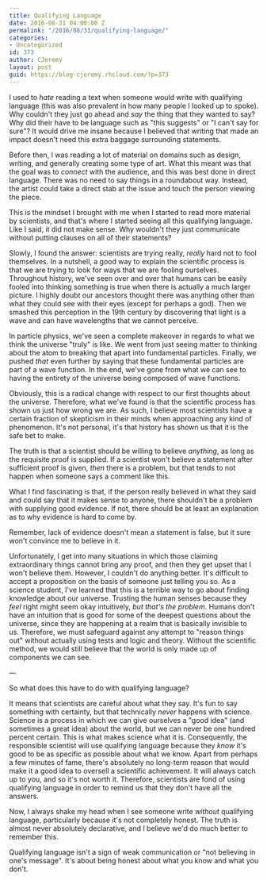 ```yaml
---
title: Qualifying Language
date: 2016-08-31 04:00:00 Z
permalink: "/2016/08/31/qualifying-language/"
categories:
- Uncategorized
id: 373
author: CJeremy
layout: post
guid: https://blog-cjeremy.rhcloud.com/?p=373
---
```


I used to _hate_ reading a text when someone would write with qualifying language (this was also prevalent in how many people I looked up to spoke). Why couldn't they just go ahead and _say_ the thing that they wanted to say? Why did their have to be language such as "this suggests" or "I can't say for sure"? It would drive me insane because I believed that writing that made an impact doesn't need this extra baggage surrounding statements.

Before then, I was reading a lot of material on domains such as design, writing, and generally creating some type of art. What this meant was that the goal was to _connect_ with the audience, and this was best done in direct language. There was no need to say things in a roundabout way. Instead, the artist could take a direct stab at the issue and touch the person viewing the piece.

This is the mindset I brought with me when I started to read more material by scientists, and that's where I started seeing all this qualifying language. Like I said, it did not make sense. Why wouldn't they just communicate without putting clauses on all of their statements?

Slowly, I found the answer: scientists are trying really, _really_ hard not to fool themselves. In a nutshell, a good way to explain the scientific process is that we are trying to look for ways that we are fooling ourselves. Throughout history, we've seen over and over that humans can be easily fooled into thinking something is true when there is actually a much larger picture. I highly doubt our ancestors thought there was anything other than what they could see with their eyes (except for perhaps a god). Then we smashed this perception in the 19th century by discovering that light is a wave and can have wavelengths that we cannot perceive.

In particle physics, we've seen a complete makeover in regards to what we think the universe "truly" is like. We went from just seeing matter to thinking about the atom to breaking that apart into fundamental particles. Finally, we pushed _that_ even further by saying that these fundamental particles are part of a wave function. In the end, we've gone from what we can see to having the entirety of the universe being composed of wave functions.

Obviously, this is a radical change with respect to our first thoughts about the universe. Therefore, what we've found is that the scientific process has shown us just how wrong we are. As such, I believe most scientists have a certain fraction of skepticism in their minds when approaching any kind of phenomenon. It's not personal, it's that history has shown us that it is the safe bet to make.

The truth is that a scientist should be willing to believe _anything_, as long as the requisite proof is supplied. If a scientist won't believe a statement after sufficient proof is given, _then_ there is a problem, but that tends to not happen when someone says a comment like this.

What I find fascinating is that, if the person really believed in what they said and could say that it makes sense to anyone, there shouldn't be a problem with supplying good evidence. If not, there should be at least an explanation as to why evidence is hard to come by.

Remember, lack of evidence doesn't mean a statement is false, but it sure won't convince me to believe in it.

Unfortunately, I get into many situations in which those claiming extraordinary things cannot bring any proof, and then they get upset that I won't believe them. However, I couldn't do anything better. It's difficult to accept a proposition on the basis of someone just telling you so. As a science student, I've learned that this is a terrible way to go about finding knowledge about our universe. Trusting the human senses because they _feel_ right might seem okay intuitively, _but that's the problem_. Humans don't have an intuition that is good for some of the deepest questions about the universe, since they are happening at a realm that is basically invisible to us. Therefore, we must safeguard against any attempt to "reason things out" without actually using tests and logic and theory. Without the scientific method, we would still believe that the world is only made up of components we can see.

&#8212;

So what does this have to do with qualifying language?

It means that scientists are careful about what they say. It's fun to say something with certainty, but that technically _never_ happens with science. Science is a process in which we can give ourselves a "good idea" (and sometimes a great idea) about the world, but we can never be one hundred percent certain. This is what makes science what it is. Consequently, the responsible scientist will use qualifying language because they _know_ it's good to be as specific as possible about what we know. Apart from perhaps a few minutes of fame, there's absolutely no long-term reason that would make it a good idea to oversell a scientific achievement. It will always catch up to you, and so it's not worth it. Therefore, scientists are fond of using qualifying language in order to remind us that they don't have all the answers.

Now, I always shake my head when I see someone write _without_ qualifying language, particularly because it's not completely honest. The truth is almost never absolutely declarative, and I believe we'd do much better to remember this.

Qualifying language isn't a sign of weak communication or "not believing in one's message". It's about being honest about what you know and what you don't.